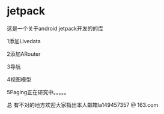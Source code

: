 # jetpack
这是一个关于android jetpack开发的的库

1添加Livedata

2添加ARouter

3导航

4视图模型

5Paging正在研究中。。。。。

总
有不对的地方欢迎大家指出本人邮箱la149457357 @ 163.com
